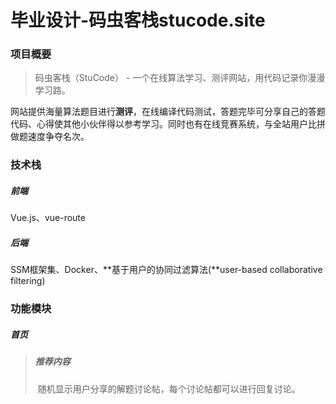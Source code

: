 # 毕业设计-码虫客栈stucode.site

### 项目概要

> 码虫客栈（StuCode） -   一个在线算法学习、测评网站，用代码记录你漫漫学习路。

​	网站提供海量算法题目进行**测评**，在线编译代码测试，答题完毕可分享自己的答题代码、心得使其他小伙伴得以参考学习。同时也有在线竞赛系统，与全站用户比拼做题速度争夺名次。

### 技术栈

##### 前端

Vue.js、vue-route

##### 后端

SSM框架集、Docker、**基于用户的协同过滤算法(**user-based collaborative filtering)

### 功能模块

##### 首页

> ##### 推荐内容
>
> ​	随机显示用户分享的解题讨论帖，每个讨论帖都可以进行回复讨论。
>
> ##### 

